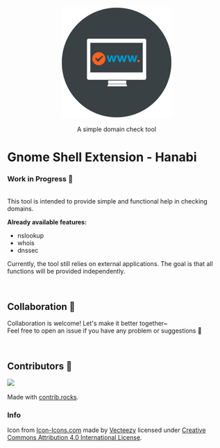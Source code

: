 <p align="center"><img src="./assets/window-domain_icon-icons.com_52810.png" width="256"></p>
<p align="center">A simple domain check tool</p>  

# Gnome Shell Extension - Hanabi

### Work in Progress 🎏
</br>
This tool is intended to provide simple and functional help in checking domains. 

**Already available features:**
- nslookup
- whois
- dnssec

Currently, the tool still relies on external applications. The goal is that all functions will be provided independently.

</br>

## Collaboration 👥

Collaboration is welcome! Let's make it better together~  
Feel free to open an issue if you have any problem or suggestions 🤗

</br>

## Contributors 🎎

<a href="https://github.com/Truemmerer/domain_check_web_ui/graphs/contributors">
  <img src="https://contrib.rocks/image?repo=Truemmerer/domain_check_web_ui" />
</a>

Made with [contrib.rocks](https://contrib.rocks).

### Info
Icon from [Icon-Icons.com](https://icon-icons.com/icon/window-domain-www/52810) made by [Vecteezy](https://icon-icons.com/users/49oaZ80LDyqHrUI3wINLc/icon-sets/) licensed under <a rel="license" href="http://creativecommons.org/licenses/by/4.0/">Creative Commons Attribution 4.0 International License</a>.